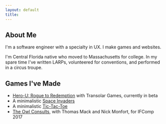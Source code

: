 ```yaml
---
layout: default
title: 
---
```


## About Me

I'm a software engineer with a specialty in UX. I make games and websites.

I'm Central Florida native who moved to Massachusetts for college. In my spare time I've written LARPs, volunteered for conventions, and performed in a circus troupe.

## Games I've Made

* [Hero-U: Rogue to Redemption](http://hero-u.com) with Transolar Games, currently in beta
* A minimalistic [Space Invaders](http://cidneyhamilton.com/space-invaders/)
* A minimalistic [Tic-Tac-Toe](http://cidneyhamilton.com/tic-tac-toe/)
* [The Owl Consults](http://ifdb.tads.org/viewgame?id=32u49mceyst7p8ey), with Thomas Mack and Nick Monfort, for IFComp 2017